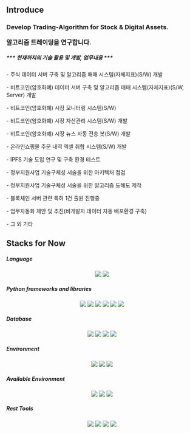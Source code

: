 
<h2>
  Introduce
</h2>
<h3>
  <p>Develop Trading-Algorithm for Stock & Digital Assets.</p>
  <p>알고리즘 트레이딩을 연구합니다.</p>
  
  <h5> *** 현재까지의 기술 활용 및 개발, 업무내용 ***</h5>
  <p>  - 주식 데이터 서버 구축 및 알고리즘 매매 시스템(자체지표)(S/W) 개발
  <p>  - 비트코인(암호화폐) 데이터 서버 구축 및 알고리즘 매매 시스템(자체지표)(S/W, Server) 개발
  <p>  - 비트코인(암호화폐) 시장 모니터링 시스템(S/W) 
  <p>  - 비트코인(암호화폐) 시장 자산관리 시스템(S/W) 개발
  <p>  - 비트코인(암호화폐) 시장 뉴스 자동 전송 봇(S/W) 개발
  <p>  - 온라인쇼핑몰 주문 내역 엑셀 취합 시스템(S/W) 개발
  <p>  - IPFS 기술 도입 연구 및 구축 환경 테스트
  <p>  - 정부지원사업 기술구체성 서술을 위한 아키텍처 점검
  <p>  - 정부지원사업 기술구체성 서술을 위한 알고리즘 도해도 제작
  <p>  - 블록체인 서버 관련 특허 1건 출원 진행중
  <p>  - 업무자동화 제안 및 추진(비개발자 데이터 자동 배포환경 구축)
  <p>  - 그 외 기타

  
  
</h4>


<h2>
  Stacks for Now
</h2>
<h5>Language</h5>
<div align=center> 
  <!-- Python  --><img src="https://img.shields.io/badge/Python-3776AB?style=for-the-badge&logo=python&logoColor=ffffff"/>
  <!-- C Sharp  --><img src="https://img.shields.io/badge/C Sharp-239120?style=for-the-badge&logo=csharp&logoColor=ffffff"/>
</div>
<h5>Python frameworks and libraries</h5>
<div align=center>
  <!-- PyTorch  --><img src="https://img.shields.io/badge/PyTorch-EE4C2C?style=for-the-badge&logo=PyTorch&logoColor=ffffff"/>
  <!-- Pandas  --><img src="https://img.shields.io/badge/Pandas-150458?style=for-the-badge&logo=Pandas&logoColor=ffffff"/>
  <!-- NumPy  --><img src="https://img.shields.io/badge/NumPy-013243?style=for-the-badge&logo=NumPy&logoColor=ffffff"/>
  <!-- QT Framework  --><img src="https://img.shields.io/badge/Qt-41CD52?style=for-the-badge&logo=Qt&logoColor=ffffff"/>
  <!-- FastAPI  --><img src="https://img.shields.io/badge/FastAPI-009688?style=for-the-badge&logo=FastAPI&logoColor=ffffff"/>
  <!-- Dask  --><img src="https://img.shields.io/badge/Dask-FC6E6B?style=for-the-badge&logo=Dask&logoColor=ffffff"/>

</div>
<h5>Database</h5>
<div align=center>
  <!-- MySQL --><img src="https://img.shields.io/badge/MySQL-4479A1?style=for-the-badge&logo=MySQL&logoColor=ffffff"/>
  <!-- Maria DB  --><img src="https://img.shields.io/badge/MariaDB-003545?style=for-the-badge&logo=MariaDB&logoColor=ffffff"/>
  <!-- Mongo DB  --><img src="https://img.shields.io/badge/MongoDB-47A248?style=for-the-badge&logo=MongoDB&logoColor=ffffff"/>
  <!-- PostgreSQL --><img src="https://img.shields.io/badge/PostgreSQL-4169E1?style=for-the-badge&logo=PostgreSQL&logoColor=ffffff"/>
 </div>
 
<h5>Environment</h5>
<div align=center>
  <!-- .env  --><img src="https://img.shields.io/badge/.ENV-ECD53F?style=for-the-badge&logo=.ENV&logoColor=ffffff"/>
  <!-- Toml  --><img src="https://img.shields.io/badge/TOML-9C4121?style=for-the-badge&logo=TOML&logoColor=ffffff"/>
  <!-- Docker  --><img src="https://img.shields.io/badge/Docker-2496ED?style=for-the-badge&logo=Docker&logoColor=ffffff"/>
</div>


<h5>Available Environment</h5>
<div align=center>
  <!-- macOS  --><img src="https://img.shields.io/badge/mac OS-000000?style=for-the-badge&logo=macos&logoColor=ffffff"/>
  <!-- windows  --><img src="https://img.shields.io/badge/windows-0078D4?style=for-the-badge&logo=windows11&logoColor=ffffff"/>
  <!-- Ubuntu  --><img src="https://img.shields.io/badge/Ubuntu-E95420?style=for-the-badge&logo=Ubuntu&logoColor=ffffff"/>
</div>


<h5>Rest Tools</h5>
<div align=center>
  <!-- IPFS  --><img src="https://img.shields.io/badge/IPFS-65C2CB?style=for-the-badge&logo=IPFS&logoColor=ffffff"/>
  <!-- Postman  --><img src="https://img.shields.io/badge/Postman-FF6C37?style=for-the-badge&logo=Postman&logoColor=ffffff"/>
  <!-- Figma  --><img src="https://img.shields.io/badge/Figma-F24E1E?style=for-the-badge&logo=Figma&logoColor=ffffff"/>
  <!-- Slack  --><img src="https://img.shields.io/badge/Slack-4A154B?style=for-the-badge&logo=Slack&logoColor=ffffff"/>
</div>

